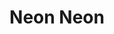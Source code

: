 ---
title: "Neon Neon"
summary: "None"
image: "neon-neon.jpg"
apple_music_artist_url: "https://music.apple.com/gb/artist/neon-neon/266739607"
wikipedia_url: "none"
---